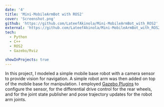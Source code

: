 ```yaml
---
date: '4'
title: 'Mini-MobileArmBot with ROS2'
cover: 'Screenshot.png'
github: 'https://github.com/LateefAkinola/Mini-MobileArmBot_with_ROS2'
external: 'https://github.com/LateefAkinola/Mini-MobileArmBot_with_ROS2'
tech:
  - Python
  - C++
  - ROS2
  - Gazebo/Rviz

showInProjects: true
---
```


In this project, I modeled a simple mobile base robot with a camera sensor to provide vision for navigation. A simple robot arm was then added on top of the mobile base for manipulation. I employed [Gazebo Plugins](https://gazebosim.org/libs/plugin/) to configure the sensor, for the differential drive control for the rear wheels, and for the joint state publisher and pose trajectory updates for the robot arm joints.